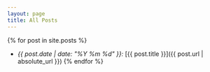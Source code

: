 ```yaml
---
layout: page
title: All Posts
---
```


{% for post in site.posts %}    
- _{{ post.date | date: "%Y %m %d" }}:_ [{{ post.title }}]({{ post.url | absolute_url }})
{% endfor %}
